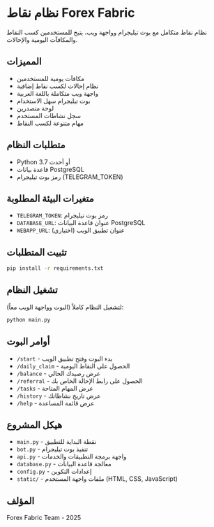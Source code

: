 # نظام نقاط Forex Fabric

نظام نقاط متكامل مع بوت تيليجرام وواجهة ويب، يتيح للمستخدمين كسب النقاط والمكافآت اليومية والإحالات.

## المميزات

- مكافآت يومية للمستخدمين
- نظام إحالات لكسب نقاط إضافية
- واجهة ويب متكاملة باللغة العربية
- بوت تيليجرام سهل الاستخدام
- لوحة متصدرين
- سجل نشاطات المستخدم
- مهام متنوعة لكسب النقاط

## متطلبات النظام

- Python 3.7 أو أحدث
- قاعدة بيانات PostgreSQL
- رمز بوت تيليجرام (TELEGRAM_TOKEN)

## متغيرات البيئة المطلوبة

- `TELEGRAM_TOKEN`: رمز بوت تيليجرام
- `DATABASE_URL`: عنوان قاعدة البيانات PostgreSQL
- `WEBAPP_URL`: عنوان تطبيق الويب (اختياري)

## تثبيت المتطلبات

```bash
pip install -r requirements.txt
```

## تشغيل النظام

لتشغيل النظام كاملاً (البوت وواجهة الويب معاً):

```bash
python main.py
```

## أوامر البوت

- `/start` - بدء البوت وفتح تطبيق الويب
- `/daily_claim` - الحصول على النقاط اليومية
- `/balance` - عرض رصيدك الحالي
- `/referral` - الحصول على رابط الإحالة الخاص بك
- `/tasks` - عرض المهام المتاحة
- `/history` - عرض تاريخ نشاطاتك
- `/help` - عرض قائمة المساعدة

## هيكل المشروع

- `main.py` - نقطة البداية للتطبيق
- `bot.py` - تنفيذ بوت تيليجرام
- `api.py` - واجهة برمجة التطبيقات والخدمات
- `database.py` - معالجة قاعدة البيانات
- `config.py` - إعدادات التكوين
- `static/` - ملفات واجهة المستخدم (HTML, CSS, JavaScript)

## المؤلف

Forex Fabric Team - 2025